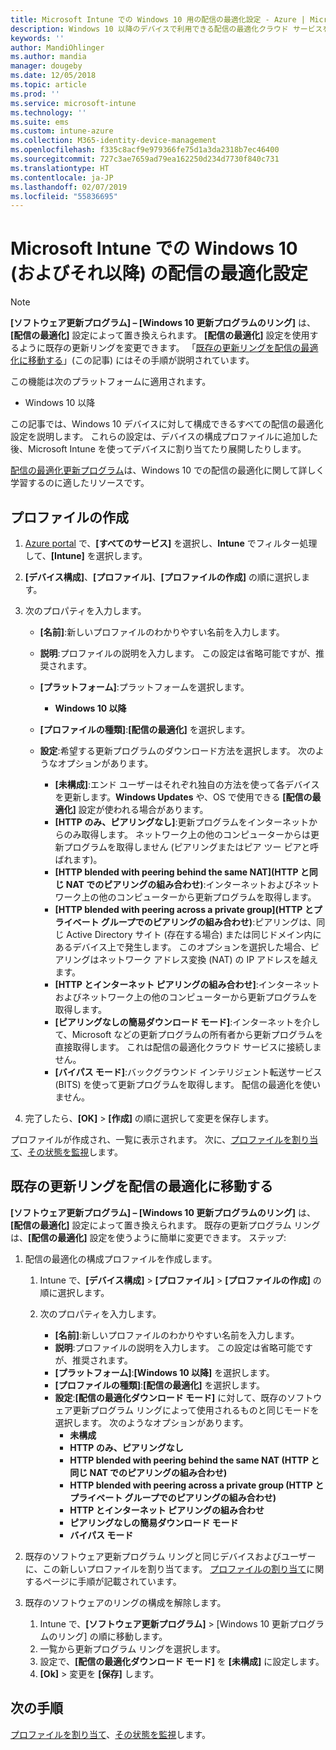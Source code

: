 ```yaml
---
title: Microsoft Intune での Windows 10 用の配信の最適化設定 - Azure | Microsoft Docs
description: Windows 10 以降のデバイスで利用できる配信の最適化クラウド サービスを使って、デバイスにソフトウェア更新プログラムを配信する方法を構成します。 Intune では、デバイス構成プロファイルを作成してインターネットから更新プログラムをインストールします。 また、既存の更新プログラム リングを配信の最適化プロファイルに置き換える方法についても確認します。
keywords: ''
author: MandiOhlinger
ms.author: mandia
manager: dougeby
ms.date: 12/05/2018
ms.topic: article
ms.prod: ''
ms.service: microsoft-intune
ms.technology: ''
ms.suite: ems
ms.custom: intune-azure
ms.collection: M365-identity-device-management
ms.openlocfilehash: f335c8acf9e979366fe75d1a3da2318b7ec46400
ms.sourcegitcommit: 727c3ae7659ad79ea162250d234d7730f840c731
ms.translationtype: HT
ms.contentlocale: ja-JP
ms.lasthandoff: 02/07/2019
ms.locfileid: "55836695"
---
```

# <a name="windows-10-and-newer-delivery-optimization-settings-in-microsoft-intune"></a>Microsoft Intune での Windows 10 (およびそれ以降) の配信の最適化設定

> [!NOTE]
> **[ソフトウェア更新プログラム] – [Windows 10 更新プログラムのリング]** は、**[配信の最適化]** 設定によって置き換えられます。 **[配信の最適化]** 設定を使用するように既存の更新リングを変更できます。 「[既存の更新リングを配信の最適化に移動する](#move-existing-update-rings-to-delivery-optimization)」(この記事) にはその手順が説明されています。 


この機能は次のプラットフォームに適用されます。

- Windows 10 以降

この記事では、Windows 10 デバイスに対して構成できるすべての配信の最適化設定を説明します。 これらの設定は、デバイスの構成プロファイルに追加した後、Microsoft Intune を使ってデバイスに割り当てたり展開したりします。

[配信の最適化更新プログラム](https://docs.microsoft.com/windows/deployment/update/waas-delivery-optimization)は、Windows 10 での配信の最適化に関して詳しく学習するのに適したリソースです。

## <a name="create-the-profile"></a>プロファイルの作成

1. [Azure portal](https://portal.azure.com) で、**[すべてのサービス]** を選択し、**Intune** でフィルター処理して、**[Intune]** を選択します。

2. **[デバイス構成]**、**[プロファイル]**、**[プロファイルの作成]** の順に選択します。

3. 次のプロパティを入力します。

    - **[名前]**:新しいプロファイルのわかりやすい名前を入力します。
    - **説明**:プロファイルの説明を入力します。 この設定は省略可能ですが、推奨されます。
    - **[プラットフォーム]**:プラットフォームを選択します。  

        - **Windows 10 以降**

    - **[プロファイルの種類]**:**[配信の最適化]** を選択します。
    - **設定**:希望する更新プログラムのダウンロード方法を選択します。 次のようなオプションがあります。 

        - **[未構成]**:エンド ユーザーはそれぞれ独自の方法を使って各デバイスを更新します。**Windows Updates** や、OS で使用できる **[配信の最適化]** 設定が使われる場合があります。
        - **[HTTP のみ、ピアリングなし]**:更新プログラムをインターネットからのみ取得します。 ネットワーク上の他のコンピューターからは更新プログラムを取得しません (ピアリングまたはピア ツー ピアと呼ばれます)。
        - **[HTTP blended with peering behind the same NAT]\(HTTP と同じ NAT でのピアリングの組み合わせ\)**:インターネットおよびネットワーク上の他のコンピューターから更新プログラムを取得します。 
        - **[HTTP blended with peering across a private group]\(HTTP とプライベート グループでのピアリングの組み合わせ\)**:ピアリングは、同じ Active Directory サイト (存在する場合) または同じドメイン内にあるデバイス上で発生します。 このオプションを選択した場合、ピアリングはネットワーク アドレス変換 (NAT) の IP アドレスを越えます。
        - **[HTTP とインターネット ピアリングの組み合わせ]**:インターネットおよびネットワーク上の他のコンピューターから更新プログラムを取得します。
        - **[ピアリングなしの簡易ダウンロード モード]**:インターネットを介して、Microsoft などの更新プログラムの所有者から更新プログラムを直接取得します。 これは配信の最適化クラウド サービスに接続しません。
        - **[バイパス モード]**:バックグラウンド インテリジェント転送サービス (BITS) を使って更新プログラムを取得します。 配信の最適化を使いません。

4. 完了したら、**[OK]** > **[作成]** の順に選択して変更を保存します。

プロファイルが作成され、一覧に表示されます。 次に、[プロファイルを割り当て](device-profile-assign.md)、[その状態を監視](device-profile-monitor.md)します。

## <a name="move-existing-update-rings-to-delivery-optimization"></a>既存の更新リングを配信の最適化に移動する

**[ソフトウェア更新プログラム] – [Windows 10 更新プログラムのリング]** は、**[配信の最適化]** 設定によって置き換えられます。 既存の更新プログラム リングは、**[配信の最適化]** 設定を使うように簡単に変更できます。 ステップ:

1. 配信の最適化の構成プロファイルを作成します。

    1. Intune で、**[デバイス構成]** > **[プロファイル]** > **[プロファイルの作成]** の順に選択します。
    2. 次のプロパティを入力します。

        - **[名前]**:新しいプロファイルのわかりやすい名前を入力します。
        - **説明**:プロファイルの説明を入力します。 この設定は省略可能ですが、推奨されます。
        - **[プラットフォーム]**:**[Windows 10 以降]** を選択します。
        - **[プロファイルの種類]**:**[配信の最適化]** を選択します。
        - **設定**:**[配信の最適化ダウンロード モード]** に対して、既存のソフトウェア更新プログラム リングによって使用されるものと同じモードを選択します。 次のようなオプションがあります。
            - **未構成**
            - **HTTP のみ、ピアリングなし**
            - **HTTP blended with peering behind the same NAT (HTTP と同じ NAT でのピアリングの組み合わせ)**
            - **HTTP blended with peering across a private group (HTTP とプライベート グループでのピアリングの組み合わせ)**
            - **HTTP とインターネット ピアリングの組み合わせ**
            - **ピアリングなしの簡易ダウンロード モード**
            - **バイパス モード**

2. 既存のソフトウェア更新プログラム リングと同じデバイスおよびユーザーに、この新しいプロファイルを割り当てます。 [プロファイルの割り当て](device-profile-assign.md)に関するページに手順が記載されています。

3. 既存のソフトウェアのリングの構成を解除します。
    1. Intune で、**[ソフトウェア更新プログラム]** > [Windows 10 更新プログラムのリング] の順に移動します。
    2. 一覧から更新プログラム リングを選択します。
    3. 設定で、**[配信の最適化ダウンロード モード]** を **[未構成]** に設定します。
    4. **[Ok]** >  変更を **[保存]** します。

## <a name="next-steps"></a>次の手順

[プロファイルを割り当て](device-profile-assign.md)、[その状態を監視](device-profile-monitor.md)します。
